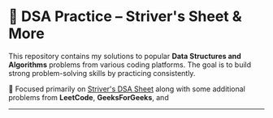 # 📘 DSA Practice – Striver's Sheet & More

This repository contains my solutions to popular **Data Structures and Algorithms** problems from various coding platforms. The goal is to build strong problem-solving skills by practicing consistently.

🧠 Focused primarily on [Striver's DSA Sheet](https://takeuforward.org/interviews/strivers-sde-sheet-top-coding-interview-problems/) along with some additional problems from **LeetCode**, **GeeksForGeeks**, and 

---



